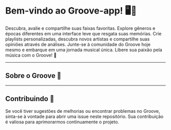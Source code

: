 # Bem-vindo ao Groove-app! 🖥️🎵

Descubra, avalie e compartilhe suas faixas favoritas. Explore gêneros e épocas diferentes em uma interface leve que resgata suas memórias. Crie playlists personalizadas, descubra novos artistas e compartilhe suas opiniões através de análises. Junte-se à comunidade do Groove hoje mesmo e embarque em uma jornada musical única. Libere sua paixão pela música com o Groove! 🎼

---

## Sobre o Groove 🎵


---
## Contribuindo 🤝

Se você tiver sugestões de melhorias ou encontrar problemas no Groove, sinta-se à vontade para abrir uma issue neste repositório. Sua contribuição é valiosa para aprimorarmos continuamente o projeto.
